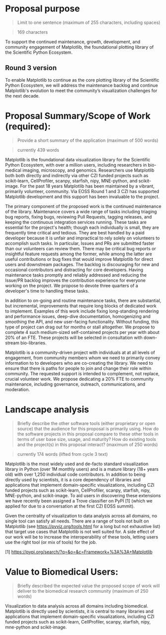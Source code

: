 # Proposal purpose

> Limit to one sentence (maximum of 255 characters, including spaces)

> 169 characters

To support the continued maintenance, growth, development, and community
engagement of Matplotlib, the foundational plotting library of the Scientific
Python Ecosystem.


## Round 3 version

To enable Matplotlib to continue as the core plotting library of the Scientific
Python Ecosystem, we will address the maintenance backlog and continue
Matplotlib's evolution to meet the community’s visualization challenges for the
next decade.


# Proposal Summary/Scope of Work (required):

> Provide a short summary of the application (maximum of 500 words)

> currently 439 words

Matplotlib is the foundational data visualization library for the Scientific
Python Ecosystem, with over a million users, including researchers in
bio-medical imaging, microscopy, and genomics.  Researchers use Matplotlib both
both directly and indirectly via other CZI funded projects such as
scikit-learn, CellProfiler, scanpy, starfish, nipy, MNE-python, and
scikit-image.  For the past 18 years Matplotlib has been maintained by a
vibrant, primarily volunteer, community.  Via EOSS Round 1 and 3 CZI has
supported Matplotlib development and this support has been invaluable to the
project.

The primary component of the proposed work is the continued maintenance of the
library.  Maintenance covers a wide range of tasks including triaging bug
reports, fixing bugs, reviewing Pull Requests, tagging releases, and keeping
the continuous integration services running.  These tasks are essential for the
project's health; though each individually is small, they are frequently time
critical and tedious.  They are best handled by a paid developer because it is
unfair and impractical to rely solely on volunteers to accomplish such tasks.
In particular, Issues and PRs are submitted faster than our volunteers can
review them.  There may be critical bug reports or insightful feature requests
among the former, while among the latter are useful contributions or bug fixes
that would improve Matplotlib for direct users and downstream packages.  The
backlog is discouraging for new and occasional contributors and distracting for
core developers.  Having maintenance tasks promptly and reliably addressed and
reducing the Issue/PR backlog improves the contribution experience for everyone
working on the project.  We propose to devote three quarters of a developer's
time to handling these tasks.

In addition to on-going and routine maintenance tasks, there are substantial,
but incremental, improvements that require long blocks of dedicated work to
implement.  Examples of this work include fixing long-standing rendering and
performance issues, deep-dive documentation, homogenizing and smoothing the
API, and new user-facing functionality.  Without funding, this type of project
can drag out for months or stall altogether.  We propose to complete 4 such
medium-sized self-contained projects per year with about 20% of an FTE.  These
projects will be selected in consultation with down-stream bio-libraries.


Matplotlib is a community-driven project with individuals at at all levels of
engagement, from community members whom we need to primarily convey information
to to developers who are co-creating the library.  We need to ensure that there
is paths for people to join and change their role within community.  The
requested support is intended to complement, not replace, crucial volunteer
work.  We propose dedicating a 20% FTE to community maintenance, including
governance, outreach, communications, and moderation.



# Landscape analysis

> Briefly describe the other software tools (either proprietary or open source)
> that the audience for this proposal is primarily using. How do the software
> projects in this proposal compare to these other tools in terms of user base
> size, usage, and maturity? How do existing tools and the project(s) in this
> proposal interact? (maximum of 250 words)

> currently 174 words (lifted from cycle 3 text)

Matplotlib is the most widely used and de-facto standard visualization library
in Python (over 1M monthly users) and is a mature library (18+ years old) with
over 1,250 individual code contributors.  In addition to being directly used by
scientists, it is a core dependency of libraries and applications that
implement domain-specific visualizations, including CZI funded projects such as
scikit-learn, CellProfiler, scanpy, starfish, nipy, MNE-python, and
scikit-image. To aid users in discovering these extensions we have recently
been assigned a Trove classifier on PyPI [1] (which we applied for due to a
conversation at the first CZI EOSS summit).

Given the centrality of visualization to data analysis across all domains, no
single tool can satisfy all needs.  There are a range of tools not built on
Matplotlib (see https://pyviz.org/tools.html for a long but not exhaustive
list) that target use cases that Matplotlib is not well suited for.  A side
effect of our work will be to increase the interoperability of these tools,
letting users use the right tool (or mix of tools) for the job.

[1] https://pypi.org/search/?q=&o=&c=Framework+%3A%3A+Matplotlib

# Value to Biomedical Users:

> Briefly described the expected value the proposed scope of work will deliver
> to the biomedical research community (maximum of 250 words)

Visualization to data analysis across all domains including biomedical.
Matplotlib is directly used by scientists, it is central to many libraries and
applications that implement domain-specific visualizations, including CZI
funded projects such as scikit-learn, CellProfiler, scanpy, starfish, nipy,
mne-python and scikit-image.
